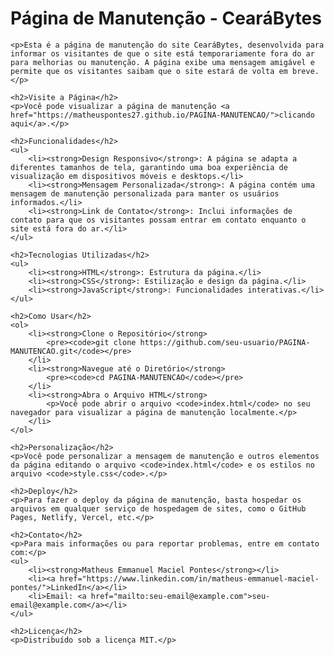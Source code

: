 

<!DOCTYPE html>
<html lang="pt-BR">
<head>
    <meta charset="UTF-8">
    <meta name="viewport" content="width=device-width, initial-scale=1.0">
    <title>README - Página de Manutenção</title>
</head>
<body>
    <h1>Página de Manutenção - CearáBytes</h1>

    <p>Esta é a página de manutenção do site CearáBytes, desenvolvida para informar os visitantes de que o site está temporariamente fora do ar para melhorias ou manutenção. A página exibe uma mensagem amigável e permite que os visitantes saibam que o site estará de volta em breve.</p>

    <h2>Visite a Página</h2>
    <p>Você pode visualizar a página de manutenção <a href="https://matheuspontes27.github.io/PAGINA-MANUTENCAO/">clicando aqui</a>.</p>

    <h2>Funcionalidades</h2>
    <ul>
        <li><strong>Design Responsivo</strong>: A página se adapta a diferentes tamanhos de tela, garantindo uma boa experiência de visualização em dispositivos móveis e desktops.</li>
        <li><strong>Mensagem Personalizada</strong>: A página contém uma mensagem de manutenção personalizada para manter os usuários informados.</li>
        <li><strong>Link de Contato</strong>: Inclui informações de contato para que os visitantes possam entrar em contato enquanto o site está fora do ar.</li>
    </ul>

    <h2>Tecnologias Utilizadas</h2>
    <ul>
        <li><strong>HTML</strong>: Estrutura da página.</li>
        <li><strong>CSS</strong>: Estilização e design da página.</li>
        <li><strong>JavaScript</strong>: Funcionalidades interativas.</li>
    </ul>

    <h2>Como Usar</h2>
    <ol>
        <li><strong>Clone o Repositório</strong>
            <pre><code>git clone https://github.com/seu-usuario/PAGINA-MANUTENCAO.git</code></pre>
        </li>
        <li><strong>Navegue até o Diretório</strong>
            <pre><code>cd PAGINA-MANUTENCAO</code></pre>
        </li>
        <li><strong>Abra o Arquivo HTML</strong>
            <p>Você pode abrir o arquivo <code>index.html</code> no seu navegador para visualizar a página de manutenção localmente.</p>
        </li>
    </ol>

    <h2>Personalização</h2>
    <p>Você pode personalizar a mensagem de manutenção e outros elementos da página editando o arquivo <code>index.html</code> e os estilos no arquivo <code>style.css</code>.</p>

    <h2>Deploy</h2>
    <p>Para fazer o deploy da página de manutenção, basta hospedar os arquivos em qualquer serviço de hospedagem de sites, como o GitHub Pages, Netlify, Vercel, etc.</p>

    <h2>Contato</h2>
    <p>Para mais informações ou para reportar problemas, entre em contato com:</p>
    <ul>
        <li><strong>Matheus Emmanuel Maciel Pontes</strong></li>
        <li><a href="https://www.linkedin.com/in/matheus-emmanuel-maciel-pontes/">LinkedIn</a></li>
        <li>Email: <a href="mailto:seu-email@example.com">seu-email@example.com</a></li>
    </ul>

    <h2>Licença</h2>
    <p>Distribuído sob a licença MIT.</p>
</body>
</html>
